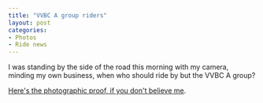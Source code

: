 ```yaml
---
title: "VVBC A group riders"
layout: post
categories:
- Photos
- Ride news
---
```


I was standing by the side of the road this morning with my camera, minding my own business, when who should ride by but the VVBC A group?

[Here's the photographic proof, if you don't believe me](https://www.dropbox.com/sh/5rqrv6phecggzuv/AABEZZVPA9ixydFaV-nV5baGa?dl=0).